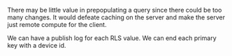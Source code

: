 
There may be little value in prepopulating a query since there could be too many changes. It would defeate caching on the server and make the server just remote compute for the client.

We can have a publish log for each RLS value.
We can end each primary key with a device id.



